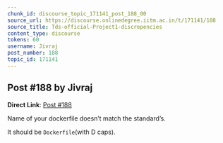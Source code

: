 ```yaml
---
chunk_id: discourse_topic_171141_post_188_00
source_url: https://discourse.onlinedegree.iitm.ac.in/t/171141/188
source_title: Tds-official-Project1-discrepencies
content_type: discourse
tokens: 60
username: Jivraj
post_number: 188
topic_id: 171141
---
```


## Post #188 by Jivraj

**Direct Link**: [Post #188](https://discourse.onlinedegree.iitm.ac.in/t/171141/188)

Name of your dockerfile doesn’t match the standard’s.

It should be `Dockerfile`(with D caps).
